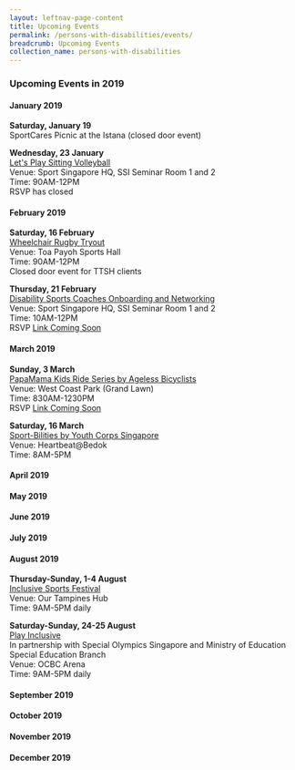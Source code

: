 ```yaml
---
layout: leftnav-page-content
title: Upcoming Events
permalink: /persons-with-disabilities/events/
breadcrumb: Upcoming Events
collection_name: persons-with-disabilities
---
```


### Upcoming Events in 2019

#### January 2019

**Saturday, January 19**
<BR>SportCares Picnic at the Istana (closed door event)
  
**Wednesday, 23 January**
<BR><U>Let's Play Sitting Volleyball</U> 
<BR>Venue: Sport Singapore HQ, SSI Seminar Room 1 and 2
<BR>Time: 90AM-12PM
<BR>RSVP has closed

#### February 2019

**Saturday, 16 February**
<BR><U>Wheelchair Rugby Tryout</U> 
<BR>Venue: Toa Payoh Sports Hall
<BR>Time: 90AM-12PM
<BR>Closed door event for TTSH clients

**Thursday, 21 February**
<BR><U>Disability Sports Coaches Onboarding and Networking</U> 
<BR>Venue: Sport Singapore HQ, SSI Seminar Room 1 and 2
<BR>Time: 10AM-12PM
<BR>RSVP [Link Coming Soon](http://www.rsvplink.com)

#### March 2019

**Sunday, 3 March** 
<BR><U>PapaMama Kids Ride Series by Ageless Bicyclists</u>
<BR>Venue: West Coast Park (Grand Lawn)
<BR>Time: 830AM-1230PM
<BR>RSVP [Link Coming Soon](http://www.rsvplink.com)

**Saturday, 16 March**
<BR><U>Sport-Bilities by Youth Corps Singapore</U>
<BR>Venue: Heartbeat@Bedok
<BR>Time: 8AM-5PM

#### April 2019

#### May 2019

#### June 2019

#### July 2019

#### August 2019

**Thursday-Sunday, 1-4 August**
<BR><U>Inclusive Sports Festival</u>
<BR>Venue: Our Tampines Hub
<BR>Time: 9AM-5PM daily

**Saturday-Sunday, 24-25 August**
<BR><U>Play Inclusive</u>
<BR>In partnership with Special Olympics Singapore and Ministry of Education Special Education Branch
<BR>Venue: OCBC Arena
<BR>Time: 9AM-5PM daily

#### September 2019

#### October 2019

#### November 2019

#### December 2019
